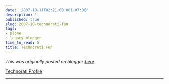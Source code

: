 ```yaml
---
date: '2007-10-11T02:21:00.001-07:00'
description: ''
published: true
slug: 2007-10-technorati-fun
tags:
- plone
- legacy-blogger
time_to_read: 5
title: Technorati Fun
---
```


*This was originally posted on blogger [here](https://pydanny.blogspot.com/2007/10/technorati-fun.html)*.

<a href="http://technorati.com/claim/g6sa8arh7s" rel="me">Technorati Profile</a>

---

